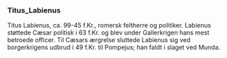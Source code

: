 ### Titus_Labienus


Titus Labienus, ca. 99-45 f.Kr., romersk feltherre og politiker. Labienus støttede Cæsar politisk i 63 f.Kr. og blev under Gallerkrigen hans mest betroede officer. Til Cæsars ærgrelse sluttede Labienus sig ved borgerkrigens udbrud i 49 f.Kr. til Pompejus; han faldt i slaget ved Munda.